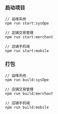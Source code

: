 ### 启动项目

```
// 运维系统
npm run start:sysOpe
```

```
// 店铺交易管理
npm run start:merchant
```

```
// 店铺手机端
npm run start:mobile
```

### 打包

```
// 运维系统
npm run build:sysOpe
```

```
// 店铺交易管理
npm run build:merchant
```

```
// 店铺手机端
npm run build:mobile
```
